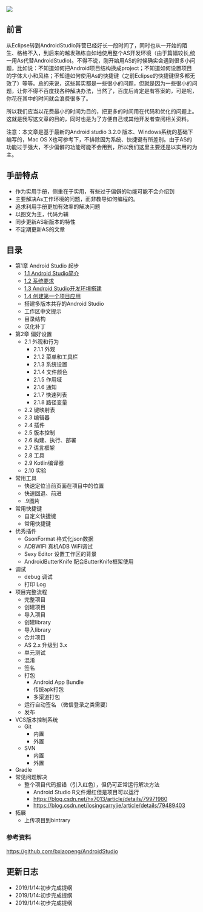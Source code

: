 ![](https://brian-1258565516.cos.ap-guangzhou.myqcloud.com/img/mylogo.png)



## 前言
从Eclipse转到AndroidStudio阵营已经好长一段时间了，同时也从一开始的陌生、格格不入，到后来的越发熟练自如地使用整个AS开发环境（由于篇幅较长,统一用As代替AndroidStudio)。不得不说，刚开始用AS的时候确实会遇到很多小问题，比如说：不知道如何把Android项目结构换成project；不知道如何设置项目的字体大小和风格；不知道如何使用As的快捷键（之前Eclipse的快捷键很多都无效了）等等。总的来说，这些其实都是一些很小的问题，但就是因为一些很小的问题，让你不得不百度找各种解决办法，当然了，百度后肯定是有答案的，可是呢，你花在其中的时间就会浪费很多了。

所以我们应当以花费最小的时间为目的，把更多的时间用在代码和优化的问题上。这就是我写这文章的目的，同时也是为了方便自己或其他开发者查阅相关资料。

注意：本文章是基于最新的Android studio 3.2.0 版本、Windows系统的基础下编写的，Mac OS X也可参考下，不排除因为系统、快捷键有所差别。由于AS的功能过于强大，不少偏僻的功能可能不会用到，所以我们这里主要还是以实用的为主。

## 手册特点
* 作为实用手册，侧重在于实用，有些过于偏僻的功能可能不会介绍到
* 主要解决As工作环境的问题，而非教导如何编程的。
* 追求利用手册更加有效率的解决问题
* 以图文为主，代码为辅
* 同步更新AS新版本的特性
* 不定期更新AS的文章

## 目录

* 第1章 Android Studio 起步
	* [1.1 Android Studio简介](/Article/第1章-AndroidStudio起步/1.1-AndroidStudio简介.md)
	* [1.2 系统要求](/Article/第1章-AndroidStudio起步/1.2-系统要求.md)
  	* [1.3 Android Studio开发环境搭建](/Article/第1章-AndroidStudio起步/1.3-AndroidStudio开发环境搭建.md) 
    * [1.4 创建第一个项目应用](/Article/第1章-AndroidStudio起步/1.4-创建第一个项目应用.md)
	* 搭建多版本共存的Android Studio
	* 工作区中文提示
	* 目录结构
	* 汉化补丁
* 第2章 偏好设置
	* 2.1 外观和行为
    	* 2.1.1 外观
    	* 2.1.2 菜单和工具栏
    	* 2.1.3 系统设置
    	* 2.1.4 文件颜色
    	* 2.1.5 作用域
    	* 2.1.6 通知
    	* 2.1.7 快速列表
    	* 2.1.8 路径变量
	* 2.2 键映射表
	* 2.3 编辑器
	* 2.4 插件
	* 2.5 版本控制
	* 2.6 构建、执行、部署
	* 2.7 语言框架
	* 2.8 工具
	* 2.9 Kotlin编译器
	* 2.10 实验
* 常用工具
	* 快速定位当前页面在项目中的位置
	* 快速回退、前进
	* .9图片
* 常用快捷键
	* 自定义快捷键
	* 常用快捷键
* 优秀插件
	* GsonFormat 格式化json数据
	* ADBWIFI 真机ADB WiFi调试
	* Sexy Editor 设置工作区的背景
	* AndroidButterKnife 配合ButterKnife框架使用 
* 调试
	* debug 调试
	* 打印 Log
* 项目完整流程
	* 完整项目
  	* 创建项目
  	* 导入项目
  	* 创建library
  	* 导入library
  	* 合并项目
  	* AS 2.x 升级到 3.x
	* 单元测试
	* 混淆
	* 签名
	* 打包
		* Android App Bundle
		* 传统apk打包
		* 多渠道打包
  	* 运行自动签名 （微信登录之类需要）
	* 发布
* VCS版本控制系统
	* Git
		* 内置
		* 外置
	* SVN
		* 内置
		* 外置
* Gradle
* 常见问题解决
   * 整个项目代码报错（引入红色），但仍可正常运行解决方法
		* Android Studio R文件爆红但是项目可以运行
		* https://blog.csdn.net/hx7013/article/details/79971980
		* https://blog.csdn.net/losingcarryjie/article/details/79489403	
* 拓展
	* 上传项目到bintrary

### 参考资料
https://github.com/bxiaopeng/AndroidStudio

## 更新日志
* 2019/1/14:初步完成提纲
* 2019/1/14:初步完成提纲
* 2019/1/14:初步完成提纲